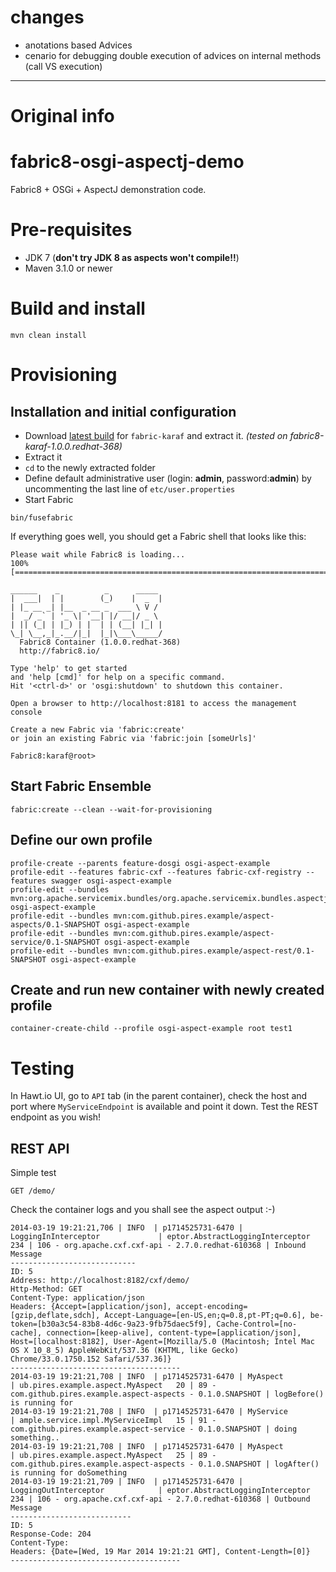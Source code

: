 changes
======================
* anotations based Advices
* cenario for debugging double execution of advices on internal methods (call VS execution)


_______________________
Original info
======================

fabric8-osgi-aspectj-demo
======================

Fabric8 + OSGi + AspectJ demonstration code.

# Pre-requisites

* JDK 7 (**don't try JDK 8 as aspects won't compile!!**)
* Maven 3.1.0 or newer

# Build and install

```
mvn clean install
```

# Provisioning

## Installation and initial configuration

* Download [latest build](https://repository.jboss.org/nexus/content/repositories/ea/io/fabric8/fabric8-karaf/) for ```fabric-karaf``` and extract it.
*(tested on fabric8-karaf-1.0.0.redhat-368)*
* Extract it
* ```cd``` to the newly extracted folder
* Define default administrative user (login: **admin**, password:**admin**) by uncommenting the last line of ```etc/user.properties```
* Start Fabric
```no-highlight
bin/fusefabric
```

If everything goes well, you should get a Fabric shell that looks like this:

```
Please wait while Fabric8 is loading...
100% [========================================================================]

______    _          _      _____
|  ___|  | |        (_)    |  _  |
| |_ __ _| |__  _ __ _  ___ \ V /
|  _/ _` | '_ \| '__| |/ __|/ _ \
| || (_| | |_) | |  | | (__| |_| |
\_| \__,_|_.__/|_|  |_|\___\_____/
  Fabric8 Container (1.0.0.redhat-368)
  http://fabric8.io/

Type 'help' to get started
and 'help [cmd]' for help on a specific command.
Hit '<ctrl-d>' or 'osgi:shutdown' to shutdown this container.

Open a browser to http://localhost:8181 to access the management console

Create a new Fabric via 'fabric:create'
or join an existing Fabric via 'fabric:join [someUrls]'

Fabric8:karaf@root>
```

## Start Fabric Ensemble
```
fabric:create --clean --wait-for-provisioning
```

## Define our own profile
```
profile-create --parents feature-dosgi osgi-aspect-example
profile-edit --features fabric-cxf --features fabric-cxf-registry --features swagger osgi-aspect-example
profile-edit --bundles mvn:org.apache.servicemix.bundles/org.apache.servicemix.bundles.aspectj/1.7.4_1 osgi-aspect-example
profile-edit --bundles mvn:com.github.pires.example/aspect-aspects/0.1-SNAPSHOT osgi-aspect-example
profile-edit --bundles mvn:com.github.pires.example/aspect-service/0.1-SNAPSHOT osgi-aspect-example
profile-edit --bundles mvn:com.github.pires.example/aspect-rest/0.1-SNAPSHOT osgi-aspect-example
```

## Create and run new container with newly created profile

```
container-create-child --profile osgi-aspect-example root test1
```

# Testing

In Hawt.io UI, go to ```API``` tab (in the parent container), check the host and port where ```MyServiceEndpoint``` is available and point it down. Test the REST endpoint as you wish!

## REST API

Simple test
```
GET /demo/
```

Check the container logs and you shall see the aspect output :-)

```
2014-03-19 19:21:21,706 | INFO  | p1714525731-6470 | LoggingInInterceptor             | eptor.AbstractLoggingInterceptor  234 | 106 - org.apache.cxf.cxf-api - 2.7.0.redhat-610368 | Inbound Message
----------------------------
ID: 5
Address: http://localhost:8182/cxf/demo/
Http-Method: GET
Content-Type: application/json
Headers: {Accept=[application/json], accept-encoding=[gzip,deflate,sdch], Accept-Language=[en-US,en;q=0.8,pt-PT;q=0.6], be-token=[b30a3c54-83b8-4d6c-9a23-9fb75daec5f9], Cache-Control=[no-cache], connection=[keep-alive], content-type=[application/json], Host=[localhost:8182], User-Agent=[Mozilla/5.0 (Macintosh; Intel Mac OS X 10_8_5) AppleWebKit/537.36 (KHTML, like Gecko) Chrome/33.0.1750.152 Safari/537.36]}
--------------------------------------
2014-03-19 19:21:21,708 | INFO  | p1714525731-6470 | MyAspect                         | ub.pires.example.aspect.MyAspect   20 | 89 - com.github.pires.example.aspect-aspects - 0.1.0.SNAPSHOT | logBefore() is running for
2014-03-19 19:21:21,708 | INFO  | p1714525731-6470 | MyService                        | ample.service.impl.MyServiceImpl   15 | 91 - com.github.pires.example.aspect-service - 0.1.0.SNAPSHOT | doing something..
2014-03-19 19:21:21,708 | INFO  | p1714525731-6470 | MyAspect                         | ub.pires.example.aspect.MyAspect   25 | 89 - com.github.pires.example.aspect-aspects - 0.1.0.SNAPSHOT | logAfter() is running for doSomething
2014-03-19 19:21:21,709 | INFO  | p1714525731-6470 | LoggingOutInterceptor            | eptor.AbstractLoggingInterceptor  234 | 106 - org.apache.cxf.cxf-api - 2.7.0.redhat-610368 | Outbound Message
---------------------------
ID: 5
Response-Code: 204
Content-Type:
Headers: {Date=[Wed, 19 Mar 2014 19:21:21 GMT], Content-Length=[0]}
--------------------------------------
```
